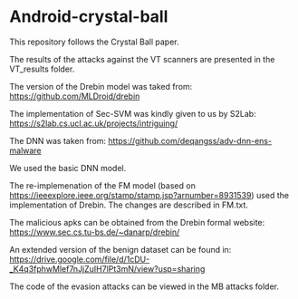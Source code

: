 # Android-crystal-ball
This repository follows the Crystal Ball paper.

The results of the attacks against the VT scanners are presented in the VT_results folder.

The version of the Drebin model was taked from:
https://github.com/MLDroid/drebin

The implementation of Sec-SVM was kindly given to us by S2Lab:
https://s2lab.cs.ucl.ac.uk/projects/intriguing/

The DNN was taken from:
https://github.com/deqangss/adv-dnn-ens-malware

We used the basic DNN model.

The re-implemenation of the FM model (based on https://ieeexplore.ieee.org/stamp/stamp.jsp?arnumber=8931539) used the implementation of Drebin. The changes are described in FM.txt.

The malicious apks can be obtained from the Drebin formal website:
https://www.sec.cs.tu-bs.de/~danarp/drebin/

An extended version of the benign dataset can be found in:
https://drive.google.com/file/d/1cDU-_K4q3fphwMlef7nJjZuIH7lPt3mN/view?usp=sharing

The code of the evasion attacks can be viewed in the MB attacks folder.
